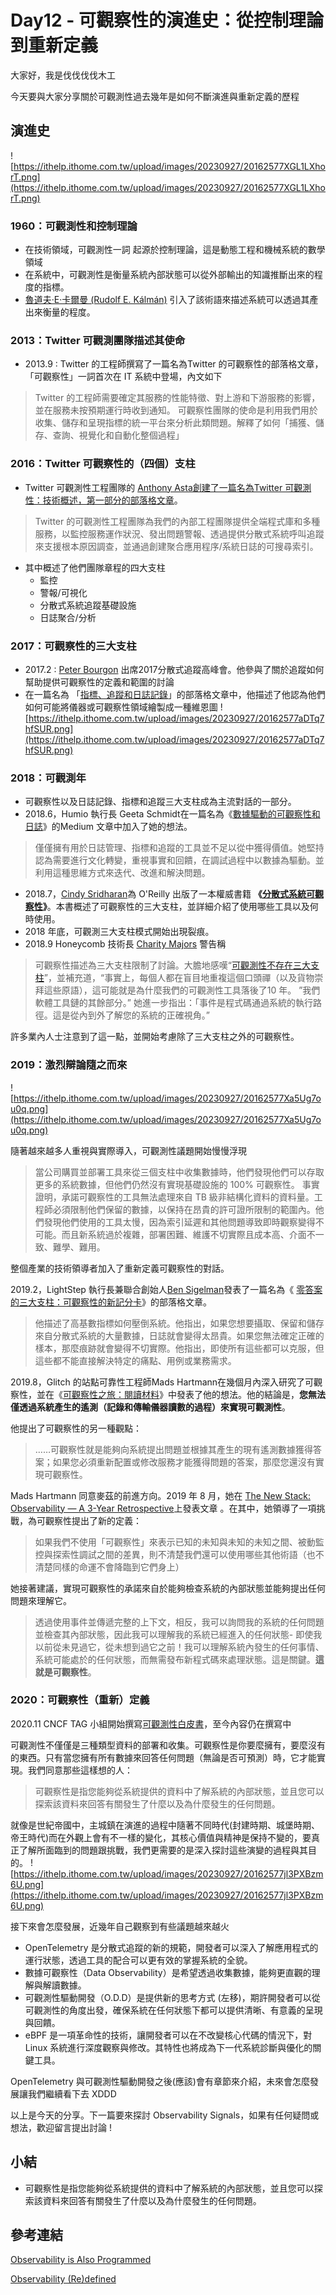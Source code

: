 # Day12 - 可觀察性的演進史：從控制理論到重新定義

大家好，我是伐伐伐伐木工

今天要與大家分享關於可觀測性過去幾年是如何不斷演進與重新定義的歷程 

## 演進史
![https://ithelp.ithome.com.tw/upload/images/20230927/20162577XGL1LXhorT.png](https://ithelp.ithome.com.tw/upload/images/20230927/20162577XGL1LXhorT.png)

### 1960：可觀測性和控制理論
- 在技術領域，可觀測性一詞 起源於控制理論，這是動態工程和機械系統的數學領域
- 在系統中，可觀測性是衡量系統內部狀態可以從外部輸出的知識推斷出來的程度的指標。
- [魯道夫·E·卡爾曼 (Rudolf E. Kálmán)](https://en.wikipedia.org/wiki/Rudolf_E._K%C3%A1lm%C3%A1n) 引入了該術語來描述系統可以透過其產出來衡量的程度。

### 2013：Twitter 可觀測團隊描述其使命
- 2013.9 : Twitter 的工程師撰寫了一篇名為Twitter 的可觀察性的部落格文章，「可觀察性」一詞首次在 IT 系統中登場，內文如下
> Twitter 的工程師需要確定其服務的性能特徵、對上游和下游服務的影響，並在服務未按預期運行時收到通知。
> 可觀察性團隊的使命是利用我們用於收集、儲存和呈現指標的統一平台來分析此類問題。解釋了如何「捕獲、儲存、查詢、視覺化和自動化整個過程」

### 2016：Twitter 可觀察性的（四個）支柱
- Twitter 可觀測性工程團隊的 [Anthony Asta創建了一篇名為Twitter 可觀測性：技術概述，第一部分的部落格文章](https://twitter.com/anthonyjasta)。
> Twitter 的可觀測性工程團隊為我們的內部工程團隊提供全端程式庫和多種服務，以監控服務運作狀況、發出問題警報、透過提供分散式系統呼叫追蹤來支援根本原因調查，並通過創建聚合應用程序/系統日誌的可搜尋索引。
> 
- 其中概述了他們團隊章程的四大支柱
    * 監控
    * 警報/可視化
    * 分散式系統追蹤基礎設施
    * 日誌聚合/分析


### 2017：可觀察性的三大支柱
- 2017.2 : [Peter Bourgon](https://twitter.com/peterbourgon) 出席2017分散式追蹤高峰會。他參與了關於追蹤如何幫助提供可觀察性的定義和範圍的討論
- 在一篇名為 「[指標、追蹤和日誌記錄](https://peter.bourgon.org/blog/2017/02/21/metrics-tracing-and-logging.html)」的部落格文章中，他描述了他認為他們如何可能將儀器或可觀察性領域繪製成一種維恩圖
![https://ithelp.ithome.com.tw/upload/images/20230927/20162577aDTq7hfSUR.png](https://ithelp.ithome.com.tw/upload/images/20230927/20162577aDTq7hfSUR.png)

### 2018：可觀測年
* 可觀察性以及日誌記錄、指標和追蹤三大支柱成為主流對話的一部分。
* 2018.6，Humio 執行長 Geeta Schmidt在一篇名為《[數據驅動的可觀察性和日誌](https://twitter.com/geeters)》的Medium 文章中加入了她的想法。
> 僅僅擁有用於日誌管理、指標和追蹤的工具並不足以從中獲得價值。她堅持認為需要進行文化轉變，重視事實和回饋，在調試過程中以數據為驅動。並利用這種思維方式來迭代、改進和解決問題。
* 2018.7，[Cindy Sridharan](https://twitter.com/copyconstruct)為 O'Reilly 出版了一本權威書籍 **《[分散式系統可觀察性](https://www.oreilly.com/library/view/distributed-systems-observability/9781492033431/)》**。本書概述了可觀察性的三大支柱，並詳細介紹了使用哪些工具以及何時使用。
* 2018 年底，可觀測三大支柱模式開始出現裂痕。
* 2018.9 Honeycomb 技術長 [Charity Majors](https://twitter.com/mipsytipsy) 警告稱
> 可觀察性描述為三大支柱限制了討論。大膽地感嘆“[可觀測性不存在三大支柱](https://twitter.com/mipsytipsy/status/1044666259898593282)”，並補充道，“事實上，每個人都在盲目地重複這個口頭禪（以及貨物崇拜這些原語），這可能就是為什麼我們的可觀測性工具落後了10 年。
> ”我們軟體工具鏈的其餘部分。” 她進一步指出：「事件是程式碼通過系統的執行路徑。這是從內到外了解您的系統的正確視角。”

許多業內人士注意到了這一點，並開始考慮除了三大支柱之外的可觀察性。


### 2019：激烈辯論隨之而來
![https://ithelp.ithome.com.tw/upload/images/20230927/20162577Xa5Ug7ou0q.png](https://ithelp.ithome.com.tw/upload/images/20230927/20162577Xa5Ug7ou0q.png)

隨著越來越多人重視與實際導入，可觀測性議題開始慢慢浮現
> 當公司購買並部署工具來從三個支柱中收集數據時，他們發現他們可以存取更多的系統數據，但他們仍然沒有實現基礎設施的 100% 可觀察性。
事實證明，承諾可觀察性的工具無法處理來自 TB 級非結構化資料的資料量。工程師必須限制他們保留的數據，以保持在昂貴的許可證所限制的範圍內。他們發現他們使用的工具太慢，因為索引延遲和其他問題導致即時觀察變得不可能。而且新系統過於複雜，部署困難、維護不切實際且成本高、介面不一致、難學、難用。

整個產業的技術領導者加入了重新定義可觀察性的對話。

2019.2，LightStep 執行長兼聯合創始人[Ben Sigelman](https://twitter.com/el_bhs)發表了一篇名為《 [零答案的三大支柱：可觀察性的新記分卡](https://dzone.com/articles/three-pillars-with-zero-answers-a-new-scorecard-for-observability)》的部落格文章。
> 他描述了高基數指標如何壓倒系統。他指出，如果您想要攝取、保留和儲存來自分散式系統的大量數據，日誌就會變得太昂貴。如果您無法確定正確的樣本，那麼痕跡就會變得不切實際。他指出，即使所有這些都可以克服，但 這些都不能直接解決特定的痛點、用例或業務需求。

2019.8，Glitch 的站點可靠性工程師Mads Hartmann在幾個月內深入研究了可觀察性，並在《[可觀察性之旅：閱讀材料](https://mads-hartmann.com/sre/2019/08/04/journey-into-observability-reading-material.html)》中發表了他的想法。他的結論是，**您無法僅透過系統產生的遙測（記錄和傳輸儀器讀數的過程）來實現可觀測性**。

他提出了可觀察性的另一種觀點：
> ……可觀察性就是能夠向系統提出問題並根據其產生的現有遙測數據獲得答案；如果您必須重新配置或修改服務才能獲得問題的答案，那麼您還沒有實現可觀察性。

Mads Hartmann 同意麥茲的前進方向。2019 年 8 月，她在 [The New Stack: Observability — A 3-Year Retrospective](https://thenewstack.io/observability-a-3-year-retrospective/)上發表文章 。在其中，她領導了一項挑戰，為可觀察性提出了新的定義：
> 如果我們不使用「可觀察性」來表示已知的未知與未知的未知之間、被動監控與探索性調試之間的差異，則不清楚我們還可以使用哪些其他術語（也不清楚同樣的命運不會降臨到它們身上） 

她接著建議，實現可觀察性的承諾來自於能夠檢查系統的內部狀態並能夠提出任何問題來理解它。

>透過使用事件並傳遞完整的上下文，相反，我可以詢問我的系統的任何問題並檢查其內部狀態，因此我可以理解我的系統已經進入的任何狀態- 即使我以前從未見過它，從未想到過它之前！我可以理解系統內發生的任何事情、系統可能處於的任何狀態，而無需發布新程式碼來處理狀態。這是關鍵。**這就是可觀察性**。

### 2020：可觀察性（重新）定義
2020.11 CNCF TAG 小組開始撰寫[可觀測性白皮書](https://github.com/cncf/tag-observability/blob/main/whitepaper.md)，至今內容仍在撰寫中

可觀測性不僅僅是三種類型資料的部署和收集。可觀察性是你要麼擁有，要麼沒有的東西。只有當您擁有所有數據來回答任何問題（無論是否可預測）時，它才能實現。我們同意那些這樣想的人：
> 可觀察性是指您能夠從系統提供的資料中了解系統的內部狀態，並且您可以探索該資料來回答有關發生了什麼以及為什麼發生的任何問題。

就像是世紀帝國中，主城鎮在演進的過程中隨著不同時代(封建時期、城堡時期、帝王時代)而在外觀上會有不一樣的變化，其核心價值與精神是保持不變的，要真正了解所面臨到的問題跟挑戰，我們更需要的是深入探討這些演變的過程與其目的。
![https://ithelp.ithome.com.tw/upload/images/20230927/20162577jl3PXBzm6U.png](https://ithelp.ithome.com.tw/upload/images/20230927/20162577jl3PXBzm6U.png)

接下來會怎麼發展，近幾年自己觀察到有些議題越來越火
- OpenTelemetry 是分散式追蹤的新的規範，開發者可以深入了解應用程式的運行狀態，透過工具的配合可以更有效的掌握系統的全貌。
- 數據可觀察性（Data Observability）是希望透過收集數據，能夠更直觀的理解與解讀數據。
- 可觀測性驅動開發（O.D.D）是提供新的思考方式 (左移)，期許開發者可以從可觀測性的角度出發，確保系統在任何狀態下都可以提供清晰、有意義的呈現與回饋。
- eBPF 是一項革命性的技術，讓開發者可以在不改變核心代碼的情況下，對 Linux 系統進行深度觀察與修改。其特性也將成為下一代系統診斷與優化的關鍵工具。

OpenTelemetry 與可觀測性驅動開發之後(應該)會有章節來介紹，未來會怎麼發展讓我們繼續看下去 XDDD

以上是今天的分享。下一篇要來探討 Observability Signals，如果有任何疑問或想法，歡迎留言提出討論 !

## 小結
- 可觀察性是指您能夠從系統提供的資料中了解系統的內部狀態，並且您可以探索該資料來回答有關發生了什麼以及為什麼發生的任何問題。

## 參考連結
[Observability is Also Programmed](https://www.infoq.com/presentations/oac-adoption/)

[Observability (Re)defined](https://www.crowdstrike.com/blog/observability-redefined/)
